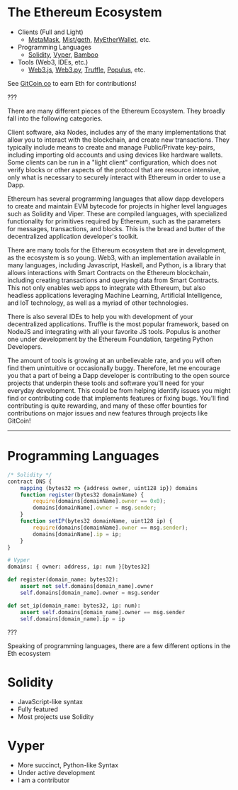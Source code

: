 # The Ethereum Ecosystem

* Clients (Full and Light)
    * [MetaMask](https://metamask.io/), [Mist/geth](https://github.com/ethereum/mist/releases), [MyEtherWallet](http://myetherwallet.com/), etc.
* Programming Languages
    * [Solidity](http://solidity.readthedocs.io/en/develop/), [Vyper](http://vyper.readthedocs.io/en/latest/), [Bamboo](https://github.com/pirapira/bamboo/blob/master/doc/manifest.md)
* Tools (Web3, IDEs, etc.)
    * [Web3.js](http://web3js.readthedocs.io/en/latest/), [Web3.py](http://web3py.readthedocs.io/en/stable/), [Truffle](http://truffleframework.com/docs/), [Populus](http://populus.readthedocs.io/en/latest/), etc.

See [GitCoin.co](https://gitcoin.co/explorer) to earn Eth for contributions!

???

There are many different pieces of the Ethereum Ecosystem.
They broadly fall into the following categories.

Client software, aka Nodes, includes any of the many implementations
that allow you to interact with the blockchain, and create new transactions.
They typically include means to create and manage Public/Private key-pairs,
including importing old accounts and using devices like hardware wallets.
Some clients can be run in a "light client" configuration,
which does not verify blocks or other aspects of the protocol that are resource intensive,
only what is necessary to securely interact with Ethereum in order to use a Dapp.

Ethereum has several programming languages that allow dapp developers to create and maintain
EVM bytecode for projects in higher level languages such as Solidity and Viper.
These are compiled languages, with specialized functionality for primitives required by Ethereum,
such as the parameters for messages, transactions, and blocks.
This is the bread and butter of the decentralized application developer's toolkit.

There are many tools for the Ethereum ecosystem that are in development, as the ecosystem is so young.
Web3, with an implementation available in many languages, including Javascript, Haskell, and Python,
is a library that allows interactions with Smart Contracts on the Ethereum blockchain,
including creating transactions and querying data from Smart Contracts.
This not only enables web apps to integrate with Ethereum, but also headless applications
leveraging Machine Learning, Artificial Intelligence, and IoT technology, as well as a myriad
of other technologies.

There is also several IDEs to help you with development of your decentralized applications.
Truffle is the most popular framework, based on NodeJS and integrating with all your favorite JS tools.
Populus is another one under development by the Ethereum Foundation, targeting Python Developers.

The amount of tools is growing at an unbelievable rate, and you will often find them unintuitive
or occasionally buggy.
Therefore, let me encourage you that a part of being a Dapp developer is contributing to the open source projects
that underpin these tools and software you'll need for your everyday development.
This could be from helping identify issues you might find or contributing code that implements features or fixing bugs.
You'll find contributing is quite rewarding, and many of these offer bounties for contributions on major issues and new features
through projects like GitCoin!

---


# Programming Languages

```javascript
/* Solidity */
contract DNS {
    mapping (bytes32 => {address owner, uint128 ip}) domains
    function register(bytes32 domainName) {
        require(domains[domainName].owner == 0x0);
        domains[domainName].owner = msg.sender;
    }
    function setIP(bytes32 domainName, uint128 ip) {
        require(domains[domainName].owner == msg.sender);
        domains[domainName].ip = ip;
    }
}
```

```python
# Vyper
domains: { owner: address, ip: num }[bytes32]

def register(domain_name: bytes32):
    assert not self.domains[domain_name].owner
    self.domains[domain_name].owner = msg.sender

def set_ip(domain_name: bytes32, ip: num):
    assert self.domains[domain_name].owner == msg.sender
    self.domains[domain_name].ip = ip
```

???

Speaking of programming languages, there are a few different options in the Eth ecosystem

# Solidity
* JavaScript-like syntax
* Fully featured
* Most projects use Solidity

# Vyper
* More succinct, Python-like Syntax
* Under active development
* I am a contributor
